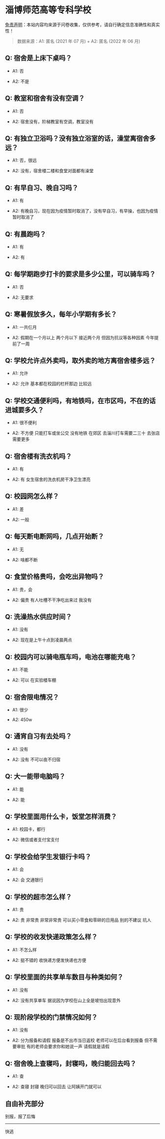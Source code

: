 # 淄博师范高等专科学校

[免责声明](https://colleges.chat/#_3)：本站内容均来源于问卷收集，仅供参考，请自行确定信息准确性和真实性！

> 数据来源：A1: 匿名 (2021 年 07 月) + A2: 匿名 (2022 年 06 月)

## Q: 宿舍是上床下桌吗？

- A1: 否

- A2: 不是

## Q: 教室和宿舍有没有空调？

- A1: 否

- A2: 宿舍没有，阶梯教室有空调，教室没有

## Q: 有独立卫浴吗？没有独立浴室的话，澡堂离宿舍多远？

- A1: 否，很远

- A2: 没有，宿舍楼二楼和食堂对面都有澡堂

## Q: 有早自习、晚自习吗？

- A1: 有

- A2: 有晚自习，现在因为疫情暂时取消了，没有早自习，有早操，也因为疫情暂时取消了

## Q: 有晨跑吗？

- A1: 有

- A2: 有

## Q: 每学期跑步打卡的要求是多少公里，可以骑车吗？

- A1: 否

- A2: 无要求

## Q: 寒暑假放多久，每年小学期有多长？

- A1: 一共仨月

- A2: 假期在一个月以上 两个月以下 接近两个月 但因为抗议等各种因素 今年提前了一周

## Q: 学校允许点外卖吗，取外卖的地方离宿舍楼多远？

- A1: 允许

- A2: 允许 基本都在校园的栏杆那边 比较远

## Q: 学校交通便利吗，有地铁吗，在市区吗，不在的话进城要多久？

- A1: 很不便利

- A2: 不方便 只能打车或坐公交 没有地铁 在郊区 去淄川打车需要二三十 去张店需要更多

## Q: 宿舍楼有洗衣机吗？

- A1: 有

- A2: 有 女生宿舍的洗衣机房干净卫生漂亮

## Q: 校园网怎么样？

- A1: 差

- A2: 一般

## Q: 每天断电断网吗，几点开始断？

- A1: 无

- A2: 啥都不断

## Q: 食堂价格贵吗，会吃出异物吗？

- A1: 贵，会

- A2: 偏贵 有人吐槽不干净吃出来过 我没有

## Q: 洗澡热水供应时间？

- A1: 没有

- A2: 现在是上午十点到凌晨两点

## Q: 校园内可以骑电瓶车吗，电池在哪能充电？

- A1: 不能

- A2: 可以 在实验楼车棚

## Q: 宿舍限电情况？

- A1: 很少

- A2: 450w

## Q: 通宵自习有去处吗？

- A1: 没有

- A2: 没有 不可以夜不归宿

## Q: 大一能带电脑吗？

- A1: 能

- A2: 能

## Q: 学校里面用什么卡，饭堂怎样消费？

- A1: 校园卡，都行

- A2: 微信或者支付宝支付

## Q: 学校会给学生发银行卡吗？

- A1: 会

- A2: 会 交通银行

## Q: 学校的超市怎么样？

- A1: 贵

- A2: 贵 非常贵 非常非常贵 可以买小零食和零碎的日用品 别的不建议 坑人

## Q: 学校的收发快递政策怎么样？

- A1: 不怎么样

- A2: 挺不错的 收快递方便发快递也方便

## Q: 学校里面的共享单车数目与种类如何？

- A1: 没有

- A2: 没有共享单车 据说因为学校在山上全是坡怕出现意外

## Q: 现阶段学校的门禁情况如何？

- A1: 没有

- A2: 分为报备和请假 报备是不出市当日返校 老师可以在后台看到报备 但不需要审批 有的老师会要求你和她说一声 请假就是请假

## Q: 宿舍晚上查寝吗，封寝吗，晚归能回去吗？

- A1: 查

- A2: 查寝 封寝 晚归可以回去 让阿姨开门就可以

## 自由补充部分

别报，报了后悔

***

快逃